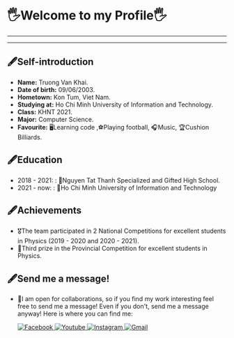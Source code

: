 


# 🖐️Welcome to my Profile🖐️
---
---
## 🖋️Self-introduction
- **Name:** Truong Van Khai.
- **Date of birth:** 09/06/2003.
- **Hometown:** Kon Tum, Viet Nam.
- **Studying at:** Ho Chi Minh University of Information and Technology.
- **Class:** KHNT 2021.
- **Major:** Computer Science.
- **Favourite:** 🖥️Learning code ,⚽Playing football, 🎧Music, 🏆Cushion Billiards.

## 🖋️Education
- 2018 - 2021: : 🏫Nguyen Tat Thanh Specialized and Gifted High School.
- 2021 - now: : 🏢Ho Chi Minh University of Information and Technology

## 🖋️Achievements
- 🎖️The team participated in 2 National Competitions for excellent students in Physics (2019 - 2020 and 2020 - 2021).
- 🥉Third prize in the Provincial Competition for excellent students in Physics.

## 🖋️Send me a message!
- 📲I am open for collaborations, so if you find my work interesting feel free to send me a message! Even if you don't, send me a message anyway! Here is where you can find me:


  <a href="https://www.facebook.com/hiho.hihu.9/">
  <img alt="Facebook" src="https://img.shields.io/badge/Facebook-1877F2?logo=facebook&logoColor=white&style=for-the-badge" />
  <a href="https://studio.youtube.com/channel/UCsIkUJmZMdl8j9qYTWHalZA">
  <img alt="Youtube" src="https://img.shields.io/badge/youtube-FF0000?logo=youtube&logoColor=white&style=for-the-badge" />
  </a>
  <a href="https://www.instagram.com/tvk_0906/">
  <img alt="Instagram" src="https://img.shields.io/badge/Instagram-E4405F?logo=instagram&logoColor=white&style=for-the-badge" />
  <img alt="Gmail" src="https://img.shields.io/badge/Gmail-512BD4?logo=gmail&logoColor=white&style=for-the-badge" />





